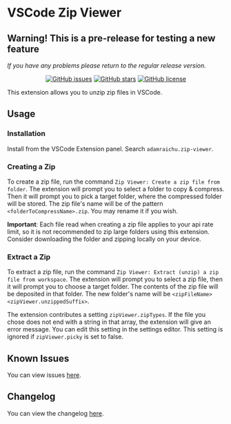 # VSCode Zip Viewer <!-- markdownlint-disable MD033 -->

## Warning! This is a pre-release for testing a new feature

*If you have any problems please return to the regular release version.*

<div align="center">

[![GitHub issues](https://img.shields.io/github/issues/adamraichu/vscode-zip-viewer)](https://github.com/adamraichu/vscode-zip-viewer/issues)
[![GitHub stars](https://img.shields.io/github/stars/adamraichu/vscode-zip-viewer)](https://github.com/adamraichu/vscode-zip-viewer/stargazers)
[![GitHub license](https://img.shields.io/github/license/adamraichu/vscode-zip-viewer)](https://github.com/AdamRaichu/vscode-zip-viewer/blob/main/LICENSE)

</div>

This extension allows you to unzip zip files in VSCode.

## Usage

### Installation

Install from the VSCode Extension panel.
Search `adamraichu.zip-viewer`.

### Creating a Zip

To create a zip file, run the command `Zip Viewer: Create a zip file from folder`. The extension will prompt you to select a folder to copy & compress. Then it will prompt you to pick a target folder, where the compressed folder will be stored. The zip file's name will be of the pattern `<folderToCompressName>.zip`. You may rename it if you wish.

**Important**: Each file read when creating a zip file applies to your api rate limit, so it is not recommended to zip large folders using this extension. Consider downloading the folder and zipping locally on your device.

### Extract a Zip

To extract a zip file, run the command `Zip Viewer: Extract (unzip) a zip file from workspace`. The extension will prompt you to select a zip file, then it will prompt you to choose a target folder. The contents of the zip file will be deposited in that folder. The new folder's name will be `<zipFileName><zipViewer.unzippedSuffix>`.

The extension contributes a setting `zipViewer.zipTypes`. If the file you chose does not end with a string in that array, the extension will give an error message. You can edit this setting in the settings editor. This setting is ignored if `zipViewer.picky` is set to false.

## Known Issues

You can view issues [here](https://github.com/AdamRaichu/vscode-zip-viewer/issues).

## Changelog

You can view the changelog [here](CHANGELOG.md).
